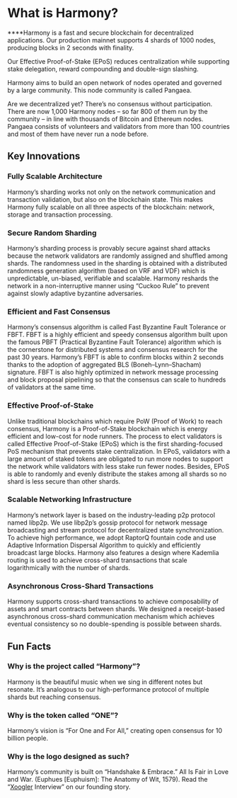 # What is Harmony?‌

**‌**Harmony is a fast and secure blockchain for decentralized applications. Our production mainnet supports 4 shards of 1000 nodes, producing blocks in 2 seconds with finality.

Our Effective Proof-of-Stake (EPoS) reduces centralization while supporting stake delegation, reward compounding and double-sign slashing.

Harmony aims to build an open network of nodes operated and governed by a large community. This node community is called Pangaea.

Are we decentralized yet? There’s no consensus without participation. There are now 1,000 Harmony nodes – so far 800 of them run by the community – in line with thousands of Bitcoin and Ethereum nodes. Pangaea consists of volunteers and validators from more than 100 countries and most of them have never run a node before.

## Key Innovations

### Fully Scalable Architecture

Harmony’s sharding works not only on the network communication and transaction validation, but also on the blockchain state. This makes Harmony fully scalable on all three aspects of the blockchain: network, storage and transaction processing.

### Secure Random Sharding

Harmony’s sharding process is provably secure against shard attacks because the network validators are randomly assigned and shuffled among shards. The randomness used in the sharding is obtained with a distributed randomness generation algorithm (based on VRF and VDF) which is unpredictable, un-biased, verifiable and scalable. Harmony reshards the network in a non-interruptive manner using “Cuckoo Rule” to prevent against slowly adaptive byzantine adversaries.

### Efficient and Fast Consensus

Harmony’s consensus algorithm is called Fast Byzantine Fault Tolerance or FBFT. FBFT is a highly efficient and speedy consensus algorithm built upon the famous PBFT (Practical Byzantine Fault Tolerance) algorithm which is the cornerstone for distributed systems and consensus research for the past 30 years. Harmony’s FBFT is able to confirm blocks within 2 seconds thanks to the adoption of aggregated BLS (Boneh–Lynn–Shacham) signature. FBFT is also highly optimized in network message processing and block proposal pipelining so that the consensus can scale to hundreds of validators at the same time.

### Effective Proof-of-Stake

Unlike traditional blockchains which require PoW (Proof of Work) to reach consensus, Harmony is a Proof-of-Stake blockchain which is energy efficient and low-cost for node runners. The process to elect validators is called Effective Proof-of-Stake (EPoS) which is the first sharding-focused PoS mechanism that prevents stake centralization. In EPoS, validators with a large amount of staked tokens are obligated to run more nodes to support the network while validators with less stake run fewer nodes. Besides, EPoS is able to randomly and evenly distribute the stakes among all shards so no shard is less secure than other shards.

### Scalable Networking Infrastructure

Harmony’s network layer is based on the industry-leading p2p protocol named libp2p. We use libp2p’s gossip protocol for network message broadcasting and stream protocol for decentralized state synchronization. To achieve high performance, we adopt RaptorQ fountain code and use Adaptive Information Dispersal Algorithm to quickly and efficiently broadcast large blocks. Harmony also features a design where Kademlia routing is used to achieve cross-shard transactions that scale logarithmically with the number of shards.

### Asynchronous Cross-Shard Transactions

Harmony supports cross-shard transactions to achieve composability of assets and smart contracts between shards. We designed a receipt-based asynchronous cross-shard communication mechanism which achieves eventual consistency so no double-spending is possible between shards.

## Fun Facts

### **Why is the project called “Harmony”?**

Harmony is the beautiful music when we sing in different notes but resonate. It’s analogous to our high-performance protocol of multiple shards but reaching consensus.

### **Why is the token called “ONE”?**

Harmony’s vision is “For One and For All,” creating open consensus for 10 billion people.

### **Why is the logo designed as such?**

Harmony’s community is built on “Handshake & Embrace.” All Is Fair in Love and War. (Euphues \[Euphuism]: The Anatomy of Wit, 1579). Read the “[Xoogler](https://harmony.one/xoogler) Interview” on our founding story.
